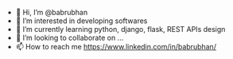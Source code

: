 - 👋 Hi, I’m @babrubhan
- 👀 I’m interested in developing softwares
- 🌱 I’m currently learning python, django, flask, REST APIs design
- 💞️ I’m looking to collaborate on ...
- 📫 How to reach me https://www.linkedin.com/in/babrubhan/

<!---
babrubhan/babrubhan is a ✨ special ✨ repository because its `README.md` (this file) appears on your GitHub profile.
You can click the Preview link to take a look at your changes.
--->
